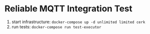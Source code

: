 # Reliable MQTT Integration Test

1. start infrastructure: `docker-compose up -d unlimited limited cerk`
2. run tests: `docker-compose run test-executor`
